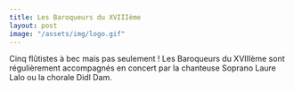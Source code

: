 ```yaml
---
title: Les Baroqueurs du XVIIIème
layout: post
image: "/assets/img/logo.gif"
---
```


Cinq flûtistes à bec mais pas seulement ! Les Baroqueurs du XVIIIème sont régulièrement accompagnés en concert par la chanteuse Soprano Laure Lalo ou la chorale Didl Dam.